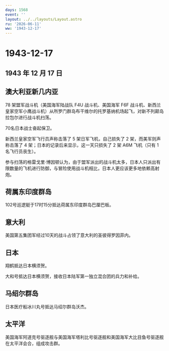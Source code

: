 ```yaml
---
days: 1568
event: ''
layout: ../../layouts/Layout.astro
ru: '2026-06-11'
ww: '1943-12-17'
---
```


# 1943-12-17

## 1943 年 12 月 17 日

## 澳大利亚新几内亚

78 架盟军战斗机（美国海军陆战队 F4U 战斗机、美国海军 F6F
战斗机、新西兰皇家空军小鹰战斗机）从所罗门群岛布干维尔的托罗基纳机场起飞，对新不列颠岛拉包尔进行战斗机扫荡。

70名日本战士奋起保卫。

新西兰皇家空军飞行员声称击落了 5 架日军飞机，自己损失了 2
架，而美军则声称击落了 4 架；日本的记录后来显示，这一天只损失了 2 架 A6M
飞机（只有 1 名飞行员丧生）。

参与扫荡的格雷戈里·博因顿认为，由于盟军派出的战斗机太多，日本人只派出有限数量的飞机进行防御，与冒险使用战斗机相比，日本人更应该更多地依赖高射炮。

## 荷属东印度群岛

102号巡逻艇于17时15分抵达荷属东印度群岛巴厘巴板。

## 意大利

美国第五集团军经过10天的战斗占领了意大利的圣彼得罗因菲内。

## 日本

翔鹤抵达日本横须贺。

大和号抵达日本横须贺，接收日本陆军第一独立混合团的兵力和补给。

## 马绍尔群岛

日本医疗船冰川丸号抵达马绍尔群岛沃杰。

## 太平洋

美国海军阿道克号驱逐舰与美国海军塔利比号驱逐舰和美国海军大比目鱼号驱逐舰在太平洋会合，组成攻击群。
